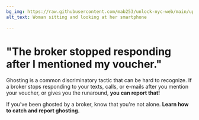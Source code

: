 ```yaml
---
bg_img: https://raw.githubusercontent.com/mab253/unlock-nyc-web/main/uploads/storytelling_website-5.png
alt_text: Woman sitting and looking at her smartphone

---
```

# "The broker stopped responding after I mentioned my voucher."

Ghosting is a common discriminatory tactic that can be hard to recognize. If a broker stops responding to your texts, calls, or e-mails after you mention your voucher, or gives you the runaround, **you can report that!**

If you've been ghosted by a broker, know that you're not alone. **Learn how to catch and report ghosting.**